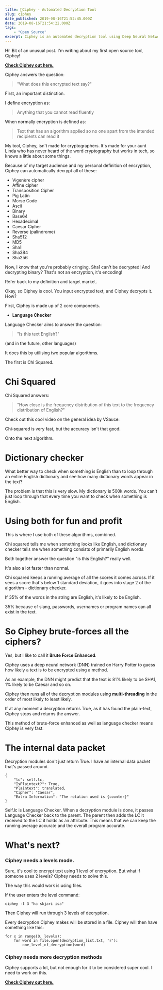 ```yaml
---
title: 🔐Ciphey - Automated Decryption Tool
slug: ciphey
date_published: 2019-08-16T21:52:45.000Z
date: 2019-08-16T21:54:22.000Z
tags: 
    - "Open Source"
excerpt: Ciphey is an automated decryption tool using Deep Neural Networks and Natural Language Processing I've built!
---
```


Hi! Bit of an unusual post. I'm writing about my first open source tool, Ciphey!

**[Check Ciphey out here.](http://github.com/brandonskerritt/ciphey)**

Ciphey answers the question:

> "What does this encrypted text say?"

First, an important distinction.

I define encryption as:

> Anything that you cannot read fluently

When normally encryption is defined as:

> Text that has an algorithm applied so no one apart from the intended recipients can read it

My tool, Ciphey, isn't made for cryptographers. It's made for your aunt Linda who has never heard of the word cryptography but works in tech, so knows a little about some things.

Because of my target audience and my personal definition of encryption, Ciphey can automatically decrypt all of these:

- Vigenère cipher
- Affine cipher
- Transposition Cipher
- Pig Latin
- Morse Code
- Ascii
- Binary
- Base64
- Hexadecimal
- Caesar Cipher
- Reverse (palindrome)
- Sha512
- MD5
- Sha1
- Sha384
- Sha256

Now, I know that you're probably cringing. Sha1 can't be decrypted! And decrypting binary? That's not an encryption, it's encoding!

Refer back to my definition and target market.

Okay, so Ciphey is cool. You input encrypted text, and Ciphey decrypts it. How?

First, Ciphey is made up of 2 core components.

- **Language Checker**

Language Checker aims to answer the question:

> "Is this text English?"

(and in the future, other languages)

It does this by utilising two popular algorithms.

The first is Chi Squared.

# Chi Squared

Chi Squared answers:

> "How close is the frequency distribution of this text to the frequency distribution of English?"

Check out this cool video on the general idea by VSauce:

Chi-squared is very fast, but the accuracy isn't that good. 

Onto the next algorithm.

# Dictionary checker

What better way to check when something is English than to loop through an entire English dictionary and see how many dictionary words appear in the text?

The problem is that this is very slow. My dictionary is 500k words. You can't just loop through that every time you want to check when something is English.

# Using both for fun and profit

This is where I use both of these algorithms, combined.

Chi squared tells me when something looks like English, and dictionary checker tells me when something consists of primarily English words.

Both together answer the question "is this English?" really well.

It's also a lot faster than normal.

Chi squared keeps a running average of all the scores it comes across. If it sees a score that's below 1 standard deviation, it goes into stage 2 of the algorithm - dictionary checker.

If 35% of the words in the string are English, it's likely to be English.

35% because of slang, passwords, usernames or program names can all exist in the text.

# So Ciphey brute-forces all the ciphers?

Yes, but I like to call it **Brute Force Enhanced.**

Ciphey uses a deep neural network (DNN) trained on Harry Potter to guess how likely a text is to be encrypted using a method.

As an example, the DNN might predict that the text is 81% likely to be SHA1, 1% likely to be Caesar and so on.

Ciphey then runs all of the decryption modules using **multi-threading** in the order of most likely to least likely.

If at any moment a decryption returns True, as it has found the plain-text, Ciphey stops and returns the answer.

This method of brute-force enhanced as well as language checker means Ciphey is very fast.

# The internal data packet

Decryption modules don't just return True. I have an internal data packet that's passed around.

    {
        "lc": self.lc,
        "IsPlaintext?": True,
        "Plaintext": translated,
        "Cipher": "Caesar",
        "Extra Information": "The rotation used is {counter}"
    }

Self.lc is Language Checker. When a decryption module is done, it passes Language Checker back to the parent. The parent then adds the LC it received to the LC it holds as an attribute. This means that we can keep the running average accurate and the overall program accurate.

# What's next?

### Ciphey needs a levels mode.

Sure, it's cool to encrypt text using 1 level of encryption. But what if someone uses 2 levels? Ciphey needs to solve this.

The way this would work is using files. 

If the user enters the level command:

    ciphey -l 3 "ha skjari isa"

Then Ciphey will run through 3 levels of decryption.

Every decryption Ciphey makes will be stored in a file. Ciphey will then have something like this:

    for x in range(0, levels):
    	for word in file.open(decryption_list.txt, 'r'):
        	one_level_of_decryption(word)

### Ciphey needs more decryption methods

Ciphey supports a lot, but not enough for it to be considered super cool. I need to work on this.

**[Check Ciphey out here.](http://github.com/brandonskerritt/ciphey)**
